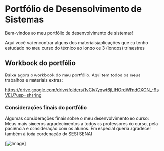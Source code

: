 # Portfólio de Desensolvimento de Sistemas

Bem-vindos ao meu portfólio de desenvolvimento de sistemas!

Aqui você vai encontrar alguns dos materiais/aplicações que eu tenho estudado no meu curso do técnico ao longo de 3 (longos) trimestres

## Workbook do portfólio

Baixe agora o workbook do meu portfólio. Aqui tem todos os meus trabalhos e materiais extras:

https://drive.google.com/drive/folders/1vClv7yqwt6jLIHOrdWFndOXCN_-9sVEU?usp=sharing


### Considerações finais do portfólio

Algumas considerações finais sobre o meu desenvolvimento no curso:
Meus mais sinceros agradecimentos a todos os professores do curso, pela paciência e consideração com os alunos.
Em especial queria agradecer também à toda cordenação do SESI SENAI

[![Image](https://cio.com.br/wp-content/uploads/2019/11/por-que-a-linguagem-rust-esta-em-ascensao.jpg)]
